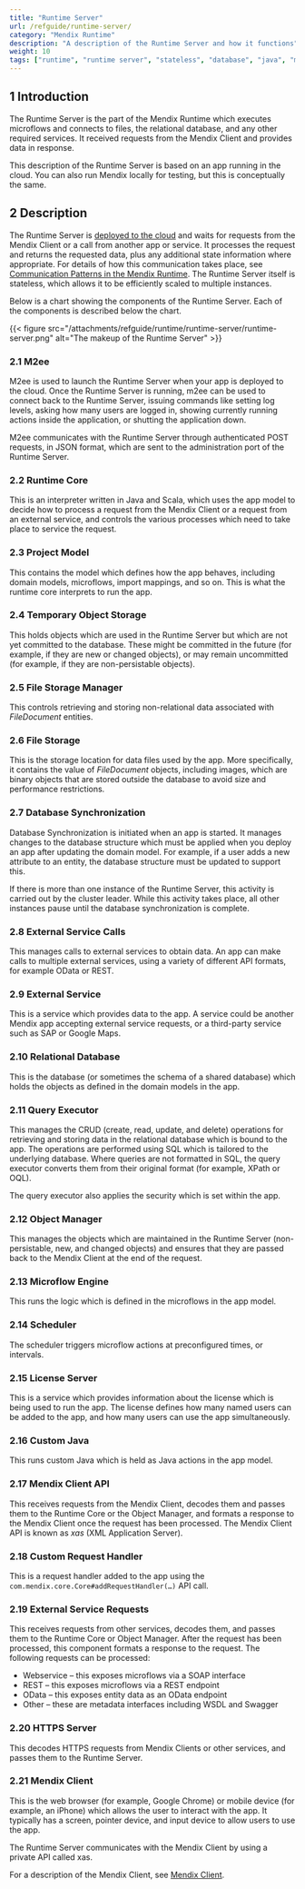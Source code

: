 ```yaml
---
title: "Runtime Server"
url: /refguide/runtime-server/
category: "Mendix Runtime"
description: "A description of the Runtime Server and how it functions"
weight: 10
tags: ["runtime", "runtime server", "stateless", "database", "java", "microflows"]
---
```


## 1 Introduction

The Runtime Server is the part of the Mendix Runtime which executes microflows and connects to files, the relational database, and any other required services. It received requests from the Mendix Client and provides data in response.

This description of the Runtime Server is based on an app running in the cloud. You can also run Mendix locally for testing, but this is conceptually the same.

## 2 Description

The Runtime Server is [deployed to the cloud](/refguide/runtime-deployment/) and waits for requests from the Mendix Client or a call from another app or service. It processes the request and returns the requested data, plus any additional state information where appropriate. For details of how this communication takes place, see [Communication Patterns in the Mendix Runtime](/refguide/communication-patterns/). The Runtime Server itself is stateless, which allows it to be efficiently scaled to multiple instances.

Below is a chart showing the components of the Runtime Server. Each of the components is described below the chart.

{{< figure src="/attachments/refguide/runtime/runtime-server/runtime-server.png" alt="The makeup of the Runtime Server" >}}

### 2.1 M2ee

M2ee is used to launch the Runtime Server when your app is deployed to the cloud. Once the Runtime Server is running, m2ee can be used to connect back to the Runtime Server, issuing commands like setting log levels, asking how many users are logged in, showing currently running actions inside the application, or shutting the application down.

M2ee communicates with the Runtime Server through authenticated POST requests, in JSON format, which are sent to the administration port of the Runtime Server.

### 2.2 Runtime Core

This is an interpreter written in Java and Scala, which uses the app model to decide how to process a request from the Mendix Client or a request from an external service, and controls the various processes which need to take place to service the request.

### 2.3 Project Model

This contains the model which defines how the app behaves, including domain models, microflows, import mappings, and so on. This is what the runtime core interprets to run the app.

### 2.4 Temporary Object Storage

This holds objects which are used in the Runtime Server but which are not yet committed to the database. These might be committed in the future (for example, if they are new or changed objects), or may remain uncommitted (for example, if they are non-persistable objects).

### 2.5 File Storage Manager

This controls retrieving and storing non-relational data associated with *FileDocument* entities.

### 2.6 File Storage

This is the storage location for data files used by the app. More specifically, it contains the value of *FileDocument* objects, including images, which are binary objects that are stored outside the database to avoid size and performance restrictions.

### 2.7 Database Synchronization

Database Synchronization is initiated when an app is started. It manages changes to the database structure which must be applied when you deploy an app after updating the domain model. For example, if a user adds a new attribute to an entity, the database structure must be updated to support this.

If there is more than one instance of the Runtime Server, this activity is carried out by the cluster leader. While this activity takes place, all other instances pause until the database synchronization is complete.

### 2.8 External Service Calls

This manages calls to external services to obtain data. An app can make calls to multiple external services, using a variety of different API formats, for example OData or REST.

### 2.9 External Service

This is a service which provides data to the app. A service could be another Mendix app accepting external service requests, or a third-party service such as SAP or Google Maps.

### 2.10 Relational Database

This is the database (or sometimes the schema of a shared database) which holds the objects as defined in the domain models in the app.

### 2.11 Query Executor

This manages the CRUD (create, read, update, and delete) operations for retrieving and storing data in the relational database which is bound to the app. The operations are performed using SQL which is tailored to the underlying database. Where queries are not formatted in SQL, the query executor converts them from their original format (for example, XPath or OQL).

The query executor also applies the security which is set within the app.

### 2.12 Object Manager

This manages the objects which are maintained in the Runtime Server (non-persistable, new, and changed objects) and ensures that they are passed back to the Mendix Client at the end of the request.

### 2.13 Microflow Engine

This runs the logic which is defined in the microflows in the app model.

### 2.14 Scheduler

The scheduler triggers microflow actions at preconfigured times, or intervals.

### 2.15 License Server

This is a service which provides information about the license which is being used to run the app. The license defines how many named users can be added to the app, and how many users can use the app simultaneously.

### 2.16 Custom Java

This runs custom Java which is held as Java actions in the app model.

### 2.17 Mendix Client API

This receives requests from the Mendix Client, decodes them and passes them to the Runtime Core or the Object Manager, and formats a response to the Mendix Client once the request has been processed. The Mendix Client API is known as *xas* (XML Application Server).

### 2.18 Custom Request Handler

This is a request handler added to the app using the `com.mendix.core.Core#addRequestHandler(…)` API call.

### 2.19 External Service Requests

This receives requests from other services, decodes them, and passes them to the Runtime Core or Object Manager. After the request has been processed, this component formats a response to the request. The following requests can be processed:

* Webservice – this exposes microflows via a SOAP interface
* REST – this exposes microflows via a REST endpoint
* OData – this exposes entity data as an OData endpoint
* Other – these are metadata interfaces including WSDL and Swagger

### 2.20 HTTPS Server

This decodes HTTPS requests from Mendix Clients or other services, and passes them to the Runtime Server.

### 2.21 Mendix Client

This is the web browser (for example, Google Chrome) or mobile device (for example, an iPhone) which allows the user to interact with the app. It typically has a screen, pointer device, and input device to allow users to use the app.

The Runtime Server communicates with the Mendix Client by using a private API called xas.

For a description of the Mendix Client, see [Mendix Client](/refguide/mendix-client/).
